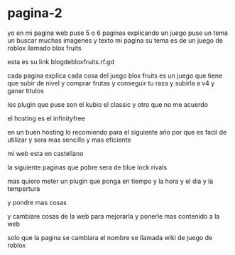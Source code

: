# pagina-2
yo en mi pagina web puse 5 o 6 paginas explicando un juego puse un tema un buscar muchas imagenes y texto mi pagina su tema es de un juego de roblox llamado blox fruits 

esta es su link blogdebloxfruits.rf.gd

cada pagina explica cada cosa del juego blox fruits es un juego que tiene que subir de nivel y comprar frutas y conseguir tu raza y subirla a v4 y ganar titulos 

los plugin que puse son el kubio el classic y otro que no me acuerdo

el hosting es el infinityfree

en un buen hosting lo recomiendo para el siguiente año por que es facil de utilizar y sera mas sencillo y mas eficiente 

mi web esta en castellano

la siguiente paginas que pobre sera de blue lock rivals

mas quiero meter un plugin que ponga en tiempo y la hora y el dia y la tempertura

y pondre mas cosas

y cambiare cosas de la web para mejorarla y ponerle mas contenido a la web  

solo que la pagina se cambiara el nombre se llamada wiki de juego de roblox
